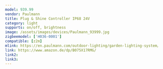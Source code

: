```yaml
---
model: 939.99
vendor: Paulmann
title: Plug & Shine Controller IP68 24V
category: light
supports: on/off, brightness
image: /assets/images/devices/Paulmann_93999.jpg
zigbeemodel: ['H036-0001']
compatible: [z2m]
mlink: https://en.paulmann.com/outdoor-lighting/garden-lighting-system/control/plug-und-shine-zigbeecontroller-ip68-24vdc-max.-75w-black/93999
link: https://www.amazon.de/dp/B075X17RMG/
link2: 
link3: 
---
```


